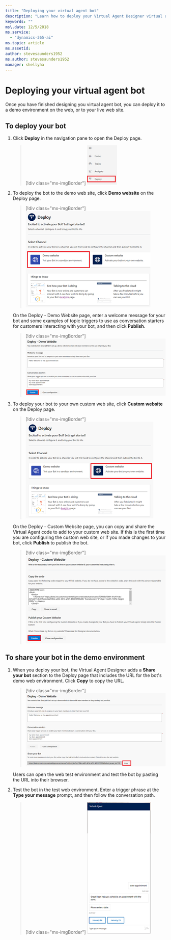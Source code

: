 ```yaml
---
title: "Deploying your virtual agent bot"
description: "Learn how to deploy your Virtual Agent Designer virtual agent bot."
keywords: ""
ms\.date: 12/5/2018
ms.service:
  - "dynamics-365-ai"
ms.topic: article
ms.assetid: 
author: stevesaunders1952
ms.author: stevesaunders1952
manager: shellyha
---
```


# Deploying your virtual agent bot

Once you have finished designing you virtual agent bot, you can deploy it to a demo environment on the web, or to your live web site.

## To deploy your bot

1. Click **Deploy** in the navigation pane to open the Deploy page.

   > [!div class="mx-imgBorder"]
   > ![Open Deploy page](media/deploy-bot-1.png)

2. To deploy the bot to the demo web site, click **Demo website** on the Deploy page.

   > [!div class="mx-imgBorder"]
   > ![Select demo web site](media/create-topic-21-1.png)

    On the Deploy - Demo Website page, enter a welcome message for your bot and some examples of topic triggers to use as conversation starters for customers interacting with your bot, and then click **Publish**.

   > [!div class="mx-imgBorder"]
   > ![Deploy bot](media/deploy-bot-2.png)

3. To deploy your bot to your own custom web site, click **Custom website** on the Deploy page.

   > [!div class="mx-imgBorder"]
   > ![Select custom web site](media/deploy-bot-1-3.png)

   On the Deploy - Custom Website page, you can copy and share the Virtual Agent code to add to your custom web site. If this is the first time you are configuring the custom web site, or if you made changes to your bot, click **Publish** to publish the bot. 

   > [!div class="mx-imgBorder"]
   > ![Custom message](media/deploy-bot-1-2.png)

## To share your bot in the demo environment

1. When you deploy your bot, the Virtual Agent Designer adds a **Share your bot** section to the Deploy page that includes the URL for the bot's demo web environment. Click **Copy** to copy the URL.

   > [!div class="mx-imgBorder"]
   > ![Share bot](media/deploy-bot-2-1.png)

    Users can open the web test environment and test the bot by pasting the URL into their browser.

2. Test the bot in the test web environment. Enter a trigger phrase at the **Type your message** prompt, and then follow the conversation path.

   > [!div class="mx-imgBorder"]
   > ![Test bot](media/deploy-bot-4.png)